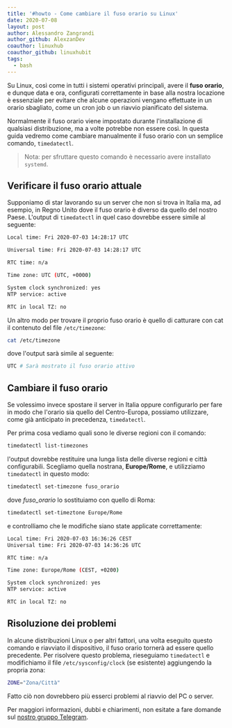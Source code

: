 ```yaml
---
title: '#howto - Come cambiare il fuso orario su Linux'
date: 2020-07-08
layout: post
author: Alessandro Zangrandi
author_github: AlexzanDev
coauthor: linuxhub
coauthor_github: linuxhubit
tags:
  - bash
---
```

Su Linux, così come in tutti i sistemi operativi principali, avere il **fuso orario**, e dunque data e ora, configurati correttamente in base alla nostra locazione è essenziale per evitare che alcune operazioni vengano effettuate in un orario sbagliato, come un cron job o un riavvio pianificato del sistema.

Normalmente il fuso orario viene impostato durante l'installazione di qualsiasi distribuzione, ma a volte potrebbe non essere così. In questa guida vedremo come cambiare manualmente il fuso orario con un semplice comando, `timedatectl`.

> Nota: per sfruttare questo comando è necessario avere installato `systemd`.

## Verificare il fuso orario attuale

Supponiamo di star lavorando su un server che non si trova in Italia ma, ad esempio, in Regno Unito dove il fuso orario è diverso da quello del nostro Paese. L'output di `timedatectl` in quel caso dovrebbe essere simile al seguente:

```bash
Local time: Fri 2020-07-03 14:28:17 UTC

Universal time: Fri 2020-07-03 14:28:17 UTC

RTC time: n/a

Time zone: UTC (UTC, +0000)

System clock synchronized: yes
NTP service: active

RTC in local TZ: no
```

Un altro modo per trovare il proprio fuso orario è quello di catturare con cat il contenuto del file `/etc/timezone`:

```bash
cat /etc/timezone
```

dove l'output sarà simile al seguente:

```bash
UTC # Sarà mostrato il fuso orario attivo
```

## Cambiare il fuso orario

Se volessimo invece spostare il server in Italia oppure configurarlo per fare in modo che l'orario sia quello del Centro-Europa, possiamo utilizzare, come già anticipato in precedenza, `timedatectl`.

Per prima cosa vediamo quali sono le diverse regioni con il comando:

```bash
timedatectl list-timezones
```

l'output dovrebbe restituire una lunga lista delle diverse regioni e città configurabili. Scegliamo quella nostrana, **Europe/Rome**, e utilizziamo `timedatectl` in questo modo:

```bash
timedatectl set-timezone fuso_orario
```

dove *fuso_orario* lo sostituiamo con quello di Roma:

```bash
timedatectl set-timeztone Europe/Rome
```

e controlliamo che le modifiche siano state applicate correttamente:

```bash
Local time: Fri 2020-07-03 16:36:26 CEST
Universal time: Fri 2020-07-03 14:36:26 UTC

RTC time: n/a

Time zone: Europe/Rome (CEST, +0200)

System clock synchronized: yes
NTP service: active

RTC in local TZ: no
```

## Risoluzione dei problemi

In alcune distribuzioni Linux o per altri fattori, una volta eseguito questo comando e riavviato il dispositivo, il fuso orario tornerà ad essere quello precedente. Per risolvere questo problema, rieseguiamo `timedatectl` e modifichiamo il file `/etc/sysconfig/clock` (se esistente) aggiungendo la propria zona:

```bash
ZONE="Zona/Città"
```

Fatto ciò non dovrebbero più esserci problemi al riavvio del PC o server.



Per maggiori informazioni, dubbi e chiarimenti, non esitate a fare domande sul [nostro gruppo Telegram](https://t.me/linuxpeople).